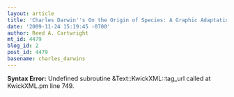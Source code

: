 ```yaml
---
layout: article
title: 'Charles Darwin''s On the Origin of Species: A Graphic Adaptation '
date: '2009-11-24 15:19:45 -0700'
author: Reed A. Cartwright
mt_id: 4479
blog_id: 2
post_id: 4479
basename: charles_darwins
---
```

<p><strong>Syntax Error:</strong> Undefined subroutine &Text::KwickXML::tag_url called at KwickXML.pm line 749.
</p>

